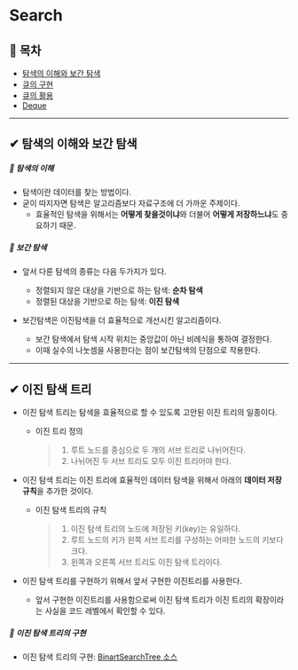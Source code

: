 ﻿# Search
## 📝 목차
- [탐색의 이해와 보간 탐색](https://github.com/choisb/Study-DataStructure/tree/master/06_Queue#-큐의-이해와-ADT-정의)
- [큐의 구현](https://github.com/choisb/Study-DataStructure/tree/master/06_Queue#-큐의-구현)
- [큐의 활용](https://github.com/choisb/Study-DataStructure/tree/master/06_Queue#-큐의-활용)
- [Deque](https://github.com/choisb/Study-DataStructure/tree/master/06_Queue#-deque)
___

## ✔ 탐색의 이해와 보간 탐색
##### 📍 탐색의 이해
- 탐색이란 데이터를 찾는 방법이다.
- 굳이 따지자면 탐색은 알고리즘보다 자료구조에 더 가까운 주제이다.
  - 효율적인 탐색을 위해서는 **어떻게 찾을것이냐**와 더불어 **어떻게 저장하느냐**도 중요하기 때문.

##### 📍 보간 탐색
- 앞서 다룬 탐색의 종류는 다음 두가지가 있다.
  - 정렬되지 않은 대상을 기반으로 하는 탐색: **순차 탐색**
  - 정렬된 대상을 기반으로 하는 탐색: **이진 탐색**
  
- 보간탐색은 이진탐색을 더 효율적으로 개선시킨 알고리즘이다.
  - 보간 탐색에서 탐색 시작 위치는 중앙값이 아닌 비례식을 통하여 결정한다. 
  - 이때 실수의 나눗셈을 사용한다는 점이 보간탐색의 단점으로 작용한다.

___
## ✔ 이진 탐색 트리
- 이진 탐색 트리는 탐색을 효율적으로 할 수 있도록 고안된 이진 트리의 일종이다.
  - 이진 트리 정의
    > 1. 루트 노드를 중심으로 두 개의 서브 트리로 나뉘어진다.
    > 1. 나뉘어진 두 서브 트리도 모두 이진 트리어야 한다.

- 이진 탐색 트리는 이진 트리에 효율적인 데이터 탐색을 위해서 아래의 **데이터 저장 규칙**을 추가한 것이다.
  - 이진 탐색 트리의 규칙
    > 1. 이진 탐색 트리의 노드에 저장된 키(key)는 유일하다.
    > 2. 루트 노드의 키가 왼쪽 서브 트리를 구성하는 어떠한 노드의 키보다 크다.
    > 3. 왼쪽과 오른쪽 서브 트리도 이진 탐색 트리이다.

- 이진 탐색 트리를 구현하기 위해서 앞서 구현한 이진트리를 사용한다.
  - 앞서 구현한 이진트리를 사용함으로써 이진 탐색 트리가 이진 트리의 확장이라는 사실을 코드 레벨에서 확인할 수 있다.

##### 📍 이진 탐색 트리의 구현
- 이진 탐색 트리의 구현: [BinartSearchTree 소스](https://github.com/choisb/Study-DataStructure/tree/master/10_Search/BinarySearchTree)
